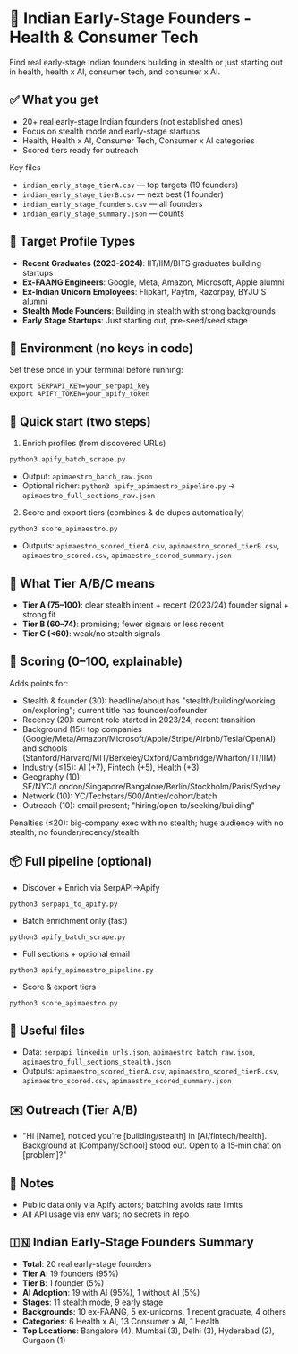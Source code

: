 # 🚀 Indian Early-Stage Founders - Health & Consumer Tech

Find real early-stage Indian founders building in stealth or just starting out in health, health x AI, consumer tech, and consumer x AI.

## ✅ What you get
- 20+ real early-stage Indian founders (not established ones)
- Focus on stealth mode and early-stage startups
- Health, Health x AI, Consumer Tech, Consumer x AI categories
- Scored tiers ready for outreach

Key files
- `indian_early_stage_tierA.csv` — top targets (19 founders)
- `indian_early_stage_tierB.csv` — next best (1 founder)
- `indian_early_stage_founders.csv` — all founders
- `indian_early_stage_summary.json` — counts

## 🎯 Target Profile Types
- **Recent Graduates (2023-2024)**: IIT/IIM/BITS graduates building startups
- **Ex-FAANG Engineers**: Google, Meta, Amazon, Microsoft, Apple alumni
- **Ex-Indian Unicorn Employees**: Flipkart, Paytm, Razorpay, BYJU'S alumni
- **Stealth Mode Founders**: Building in stealth with strong backgrounds
- **Early Stage Startups**: Just starting out, pre-seed/seed stage

## 🔐 Environment (no keys in code)
Set these once in your terminal before running:
```
export SERPAPI_KEY=your_serpapi_key
export APIFY_TOKEN=your_apify_token
```

## 🏃 Quick start (two steps)
1) Enrich profiles (from discovered URLs)
```
python3 apify_batch_scrape.py
```
- Output: `apimaestro_batch_raw.json`
- Optional richer: `python3 apify_apimaestro_pipeline.py` → `apimaestro_full_sections_raw.json`

2) Score and export tiers (combines & de‑dupes automatically)
```
python3 score_apimaestro.py
```
- Outputs: `apimaestro_scored_tierA.csv`, `apimaestro_scored_tierB.csv`, `apimaestro_scored.csv`, `apimaestro_scored_summary.json`

## 🧩 What Tier A/B/C means
- **Tier A (75–100)**: clear stealth intent + recent (2023/24) founder signal + strong fit
- **Tier B (60–74)**: promising; fewer signals or less recent
- **Tier C (<60)**: weak/no stealth signals

## 📏 Scoring (0–100, explainable)
Adds points for:
- Stealth & founder (30): headline/about has "stealth/building/working on/exploring"; current title has founder/cofounder
- Recency (20): current role started in 2023/24; recent transition
- Background (15): top companies (Google/Meta/Amazon/Microsoft/Apple/Stripe/Airbnb/Tesla/OpenAI) and schools (Stanford/Harvard/MIT/Berkeley/Oxford/Cambridge/Wharton/IIT/IIM)
- Industry (≤15): AI (+7), Fintech (+5), Health (+3)
- Geography (10): SF/NYC/London/Singapore/Bangalore/Berlin/Stockholm/Paris/Sydney
- Network (10): YC/Techstars/500/Antler/cohort/batch
- Outreach (10): email present; "hiring/open to/seeking/building"

Penalties (≤20): big‑company exec with no stealth; huge audience with no stealth; no founder/recency/stealth.

## 📦 Full pipeline (optional)
- Discover + Enrich via SerpAPI→Apify
```
python3 serpapi_to_apify.py
```
- Batch enrichment only (fast)
```
python3 apify_batch_scrape.py
```
- Full sections + optional email
```
python3 apify_apimaestro_pipeline.py
```
- Score & export tiers
```
python3 score_apimaestro.py
```

## 📁 Useful files
- Data: `serpapi_linkedin_urls.json`, `apimaestro_batch_raw.json`, `apimaestro_full_sections_stealth.json`
- Outputs: `apimaestro_scored_tierA.csv`, `apimaestro_scored_tierB.csv`, `apimaestro_scored.csv`, `apimaestro_scored_summary.json`

## ✉️ Outreach (Tier A/B)
- "Hi [Name], noticed you're [building/stealth] in [AI/fintech/health]. Background at [Company/School] stood out. Open to a 15‑min chat on [problem]?"

## 🔎 Notes
- Public data only via Apify actors; batching avoids rate limits
- All API usage via env vars; no secrets in repo

## 🇮🇳 Indian Early-Stage Founders Summary
- **Total**: 20 real early-stage founders
- **Tier A**: 19 founders (95%)
- **Tier B**: 1 founder (5%)
- **AI Adoption**: 19 with AI (95%), 1 without AI (5%)
- **Stages**: 11 stealth mode, 9 early stage
- **Backgrounds**: 10 ex-FAANG, 5 ex-unicorns, 1 recent graduate, 4 others
- **Categories**: 6 Health x AI, 13 Consumer x AI, 1 Health
- **Top Locations**: Bangalore (4), Mumbai (3), Delhi (3), Hyderabad (2), Gurgaon (1)

